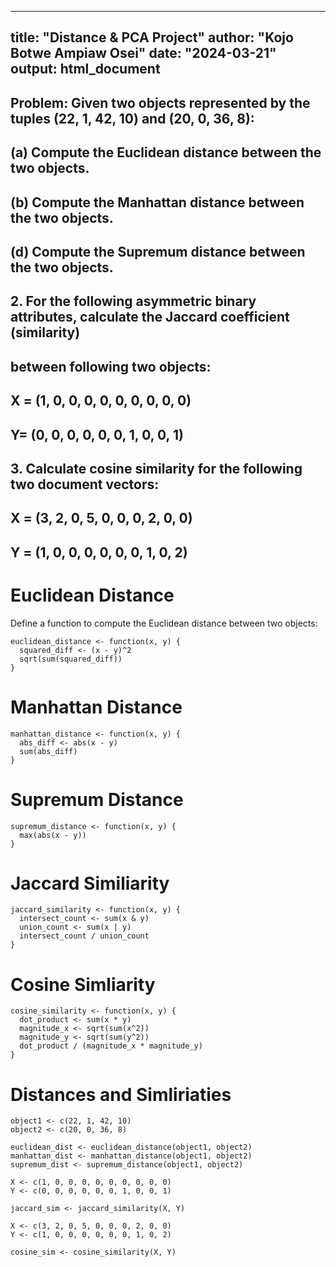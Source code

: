 
---
title: "Distance & PCA Project"
author: "Kojo Botwe Ampiaw Osei"
date: "2024-03-21"
output: html_document
---

## Problem: Given two objects represented by the tuples (22, 1, 42, 10) and (20, 0, 36, 8):
## (a) Compute the Euclidean distance between the two objects.
## (b) Compute the Manhattan distance between the two objects.
## (d) Compute the Supremum distance between the two objects.

## 2. For the following asymmetric binary attributes, calculate the Jaccard coefficient (similarity)
## between following two objects:
## X = (1, 0, 0, 0, 0, 0, 0, 0, 0, 0)
## Y= (0, 0, 0, 0, 0, 0, 1, 0, 0, 1)

## 3. Calculate cosine similarity for the following two document vectors:
## X = (3, 2, 0, 5, 0, 0, 0, 2, 0, 0)
## Y = (1, 0, 0, 0, 0, 0, 0, 1, 0, 2)


# Euclidean Distance

Define a function to compute the Euclidean distance between two objects:

```{r}
euclidean_distance <- function(x, y) {
  squared_diff <- (x - y)^2
  sqrt(sum(squared_diff))
}
```

# Manhattan Distance

```{r}
manhattan_distance <- function(x, y) {
  abs_diff <- abs(x - y)
  sum(abs_diff)
}
```


# Supremum Distance


```{r}
supremum_distance <- function(x, y) {
  max(abs(x - y))
}
```



# Jaccard Similiarity
```{r}
jaccard_similarity <- function(x, y) {
  intersect_count <- sum(x & y)
  union_count <- sum(x | y)
  intersect_count / union_count
}
```


# Cosine Simliarity

```{r}
cosine_similarity <- function(x, y) {
  dot_product <- sum(x * y)
  magnitude_x <- sqrt(sum(x^2))
  magnitude_y <- sqrt(sum(y^2))
  dot_product / (magnitude_x * magnitude_y)
}
```


# Distances and Simliriaties


```{r}
object1 <- c(22, 1, 42, 10)
object2 <- c(20, 0, 36, 8)

euclidean_dist <- euclidean_distance(object1, object2)
manhattan_dist <- manhattan_distance(object1, object2)
supremum_dist <- supremum_distance(object1, object2)

X <- c(1, 0, 0, 0, 0, 0, 0, 0, 0, 0)
Y <- c(0, 0, 0, 0, 0, 0, 1, 0, 0, 1)

jaccard_sim <- jaccard_similarity(X, Y)

X <- c(3, 2, 0, 5, 0, 0, 0, 2, 0, 0)
Y <- c(1, 0, 0, 0, 0, 0, 0, 1, 0, 2)

cosine_sim <- cosine_similarity(X, Y)

```
